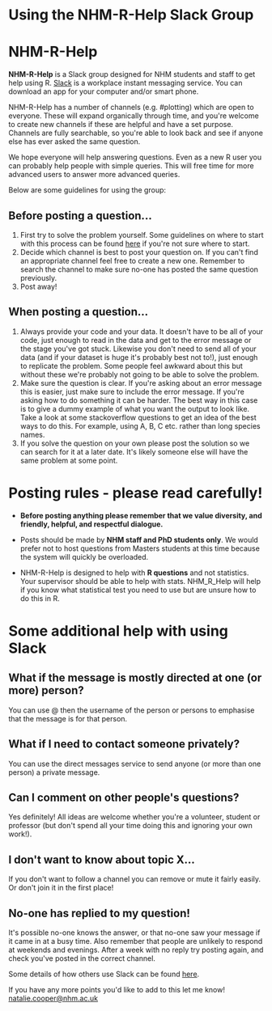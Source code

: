 # Using the NHM-R-Help Slack Group

# NHM-R-Help 
__NHM-R-Help__ is a Slack group designed for NHM students and staff to get help using R.
[Slack](https://slack.com/) is a workplace instant messaging service. 
You can download an app for your computer and/or smart phone.

NHM-R-Help has a number of channels (e.g. #plotting) which are open to everyone.
These will expand organically through time, and you're welcome to create new channels if these are helpful and have a set purpose.
Channels are fully searchable, so you're able to look back and see if anyone else has ever asked the same question.

We hope everyone will help answering questions. 
Even as a new R user you can probably help people with simple queries. 
This will free time for more advanced users to answer more advanced queries.

Below are some guidelines for using the group:

## Before posting a question...
1. First try to solve the problem yourself. 
Some guidelines on where to start with this process can be found [here](https://github.com/nhcooper123/macro-group-info/blob/master/HelpR.md) if you're not sure where to start.
1. Decide which channel is best to post your question on.
If you can't find an appropriate channel feel free to create a new one.
Remember to search the channel to make sure no-one has posted the same question previously.
1. Post away!

## When posting a question...
1. Always provide your code and your data. 
It doesn't have to be all of your code, just enough to read in the data and get to the error message or the stage you've got stuck. 
Likewise you don't need to send all of your data (and if your dataset is huge it's probably best not to!), just enough to replicate the problem. 
Some people feel awkward about this but without these we're probably not going to be able to solve the problem.
1. Make sure the question is clear. 
If you're asking about an error message this is easier, just make sure to include the error message. 
If you're asking how to do something it can be harder. 
The best way in this case is to give a dummy example of what you want the output to look like. 
Take a look at some stackoverflow questions to get an idea of the best ways to do this. 
For example, using A, B, C etc. rather than long species names.
1. If you solve the question on your own please post the solution so we can search for it at a later date. 
It's likely someone else will have the same problem at some point.

# Posting rules - please read carefully!
* __Before posting anything please remember that we value diversity, and friendly, helpful, and respectful dialogue.__ 

* Posts should be made by __NHM staff and PhD students only__.
We would prefer not to host questions from Masters students at this time because the system will quickly be overloaded.

* NHM-R-Help is designed to help with __R questions__ and not statistics.
Your supervisor should be able to help with stats.
NHM_R_Help will help if you know what statistical test you need to use but are unsure how to do this in R.

# Some additional help with using Slack

## What if the message is mostly directed at one (or more) person?
You can use @ then the username of the person or persons to emphasise that the message is for that person.

## What if I need to contact someone privately?
You can use the direct messages service to send anyone (or more than one person) a private message. 

## Can I comment on other people's questions?
Yes definitely!
All ideas are welcome whether you're a volunteer, student or professor (but don't spend all your time doing this and ignoring your own work!).

## I don't want to know about topic X...
If you don't want to follow a channel you can remove or mute it fairly easily. 
Or don't join it in the first place! 

## No-one has replied to my question!
It's possible no-one knows the answer, or that no-one saw your message if it came in at a busy time. 
Also remember that people are unlikely to respond at weekends and evenings.
After a week with no reply try posting again, and check you've posted in the correct channel.

Some details of how others use Slack can be found [here](http://www.nature.com/news/how-scientists-use-slack-1.21228).

If you have any more points you'd like to add to this let me know! natalie.cooper@nhm.ac.uk
